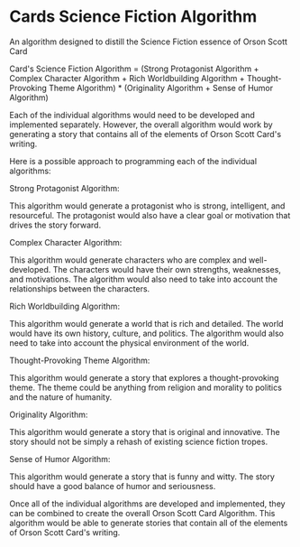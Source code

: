 # Cards Science Fiction Algorithm
An algorithm designed to distill the Science Fiction essence of Orson Scott Card

Card's Science Fiction Algorithm = (Strong Protagonist Algorithm + Complex Character Algorithm + Rich Worldbuilding Algorithm + Thought-Provoking Theme Algorithm) * (Originality Algorithm + Sense of Humor Algorithm)

Each of the individual algorithms would need to be developed and implemented separately. However, the overall algorithm would work by generating a story that contains all of the elements of Orson Scott Card's writing.

Here is a possible approach to programming each of the individual algorithms:

Strong Protagonist Algorithm:

This algorithm would generate a protagonist who is strong, intelligent, and resourceful. The protagonist would also have a clear goal or motivation that drives the story forward.

Complex Character Algorithm:

This algorithm would generate characters who are complex and well-developed. The characters would have their own strengths, weaknesses, and motivations. The algorithm would also need to take into account the relationships between the characters.

Rich Worldbuilding Algorithm:

This algorithm would generate a world that is rich and detailed. The world would have its own history, culture, and politics. The algorithm would also need to take into account the physical environment of the world.

Thought-Provoking Theme Algorithm:

This algorithm would generate a story that explores a thought-provoking theme. The theme could be anything from religion and morality to politics and the nature of humanity.

Originality Algorithm:

This algorithm would generate a story that is original and innovative. The story should not be simply a rehash of existing science fiction tropes.

Sense of Humor Algorithm:

This algorithm would generate a story that is funny and witty. The story should have a good balance of humor and seriousness.

Once all of the individual algorithms are developed and implemented, they can be combined to create the overall Orson Scott Card Algorithm. This algorithm would be able to generate stories that contain all of the elements of Orson Scott Card's writing.
